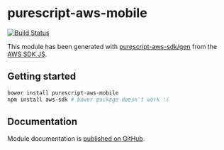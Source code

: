 # purescript-aws-mobile

[![Build Status](https://app.wercker.com/status/5909b9e96d1080804b17a28f72f87b6b/s/master)](https://app.wercker.com/project/byKey/5909b9e96d1080804b17a28f72f87b6b)

This module has been generated with [purescript-aws-sdk/gen](https://github.com/purescript-aws-sdk/gen) from the [AWS SDK JS](https://github.com/aws/aws-sdk-js).

## Getting started

```sh
bower install purescript-aws-mobile
npm install aws-sdk # bower package doesn't work :(
```

## Documentation

Module documentation is [published on GitHub](https://github.com/purescript-aws-sdk/purescript-aws-mobile/tree/master/docs).
